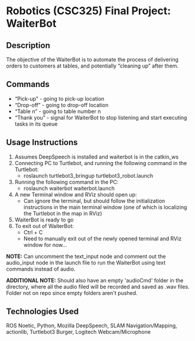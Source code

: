 # Robotics (CSC325) Final Project: WaiterBot

## Description
The objective of the WaiterBot is to automate the process of delivering orders to customers at tables, and potentially “cleaning up” after them.

## Commands
- “Pick-up” - going to pick-up location
- “Drop-off” - going to drop-off location
- “Table n” - going to table number n 
- “Thank you” - signal for WaiterBot to stop listening and start executing tasks in its queue

## Usage Instructions
1. Assumes DeepSpeech is installed and waiterbot is in the catkin_ws
2. Connecting PC to Turtlebot, and running the following command in the Turtlebot:
   * roslaunch turtlebot3_bringup turtlebot3_robot.launch
3. Running the following command in the PC:
   * roslaunch waiterbot waiterbot.launch
4. A new Terminal window and RViz should open up:
   * Can ignore the terminal, but should follow the initialization instructions in the main terminal window (one of which is localizing the Turtlebot in the map in RViz)
5. WaiterBot is ready to go
6. To exit out of WaiterBot:
   * Ctrl + C
   * Need to manually exit out of the newly opened terminal and RViz window for now…

**NOTE:** Can uncomment the text_input node and comment out the audio_input node in the launch file to run the WaiterBot using text commands instead of audio.

**ADDITIONAL NOTE:** Should also have an empty 'audioCmd' folder in the directory, where all the audio filed will be recorded and saved as .wav files. Folder not on repo since empty folders aren't pushed.

## Technologies Used
ROS Noetic, Python, Mozilla DeepSpeech, SLAM Navigation/Mapping, actionlib, Turtlebot3 Burger, Logitech Webcam/Microphone

